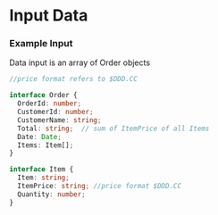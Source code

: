 # Input Data

### Example Input

Data input is an array of Order objects
```ts
//price format refers to $DDD.CC

interface Order {
  OrderId: number;
  CustomerId: number;
  CustomerName: string;
  Total: string;  // sum of ItemPrice of all Items
  Date: Date;
  Items: Item[];
}

interface Item {
  Item: string;
  ItemPrice: string; //price format $DDD.CC
  Quantity: number;
}
```


